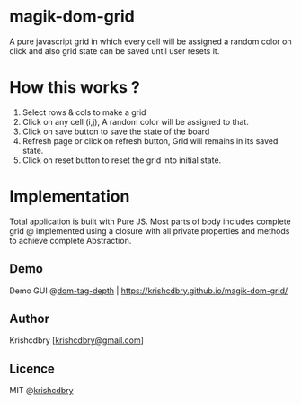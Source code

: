 # magik-dom-grid
A pure javascript grid in which every cell will be assigned a random color on click and also grid state can be saved until user resets it.


# How this works ?
1. Select rows & cols to make a grid
2. Click on any cell (i,j), A random color will be assigned to that.
3. Click on save button to save the state of the board
4. Refresh page or click on refresh button, Grid will remains in its saved state.
5. Click on reset button to reset the grid into initial state.

# Implementation
Total application is built with Pure JS. Most parts of body includes complete grid @ implemented using a closure with all private properties and methods to achieve complete Abstraction. 

## Demo
Demo GUI @[dom-tag-depth](https://krishcdbry.github.io/magik-dom-grid/)
| https://krishcdbry.github.io/magik-dom-grid/

## Author
Krishcdbry [krishcdbry@gmail.com]

## Licence
MIT @[krishcdbry](krishcdbry.com)
